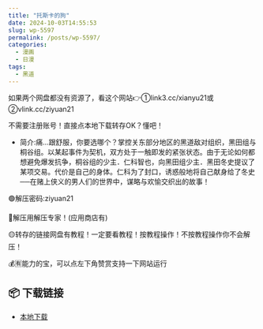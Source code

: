 ```yaml
---
title: "托斯卡的狗"
date: 2024-10-03T14:55:53
slug: wp-5597
permalink: /posts/wp-5597/
categories:
  - 漫画
  - 日漫
tags:
  - 黑道
---
```


如果两个网盘都没有资源了，看这个网站👉①link3.cc/xianyu21或②vlink.cc/ziyuan21

不需要注册账号！直接点本地下载转存OK？懂吧！

*   简介:痛…跟舒服，你要选哪个？掌控关东部分地区的黑道敌对组织，黑田组与桐谷组。以某起事件为契机，双方处于一触即发的紧张状态。由于无论如何都想避免爆发抗争，桐谷组的少主．仁科智也，向黑田组少主．黑田冬史提议了某项交易。代价是自己的身体。仁科为了封口，诱惑般地将自己献身给了冬史──在赌上侠义的男人们的世界中，谋略与欢愉交织出的故事！

🟢解压密码:ziyuan21

🔵解压用解压专家！(应用商店有)

🟡转存的链接网盘有教程！一定要看教程！按教程操作！不按教程操作你不会解压！

💰🈶能力的宝，可以点左下角赞赏支持一下网站运行

## 📦 下载链接
- [本地下载](https://blziyuan21.com/pay-download/5597?key=857cca09a4&down_id=0)

